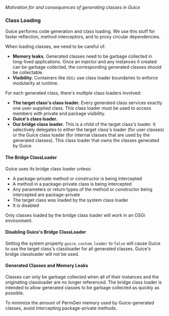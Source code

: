 _Motivation for and consequences of generating classes in Guice_
### Class Loading
Guice performs code generation and class loading. We use this stuff for faster reflection, method interceptors, and to proxy circular dependencies. 

When loading classes, we need to be careful of:
  * **Memory leaks.** Generated classes need to be garbage collected in long-lived applications. Once an injector and any instances it created can be garbage collected, the corresponding generated classes should be collectable.
  * **Visibility.** Containers like `OSGi` use class loader boundaries to enforce modularity at runtime.

For each generated class, there's multiple class loaders involved:
  * **The target class's class loader.** Every generated class services exactly one user-supplied class. This class loader must be used to access members with private and package visibility.
  * **Guice's class loader.**
  * **Our bridge class loader.** This is a child of the target class's loader. It selectively delegates to either the target class's loader (for user classes) or the Guice class loader (for internal classes that are used by the generated classes). This class loader that owns the classes generated by Guice.


#### The Bridge ClassLoader
Guice uses its bridge class loader unless:
  * A package-private method or constructor is being intercepted
  * A method in a package-private class is being intercepted
  * Any parameters or return types of the method or constructor being intercepted are package-private
  * The target class was loaded by the system class loader
  * It is disabled

Only classes loaded by the bridge class loader will work in an OSGi environment.


#### Disabling Guice's Bridge ClassLoader
Setting the system property `guice.custom.loader` to `false` will cause Guice to use the target class's classloader for all generated classes. Guice's bridge classloader will not be used.


#### Generated Classes and Memory Leaks
Classes can only be garbage collected when all of their instances and the originating classloader are no longer referenced. The bridge class loader is intended to allow generated classes to be garbage collected as quickly as possible. 

To minimize the amount of PermGen memory used by Guice-generated classes, avoid intercepting package-private methods.
